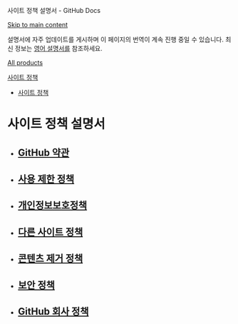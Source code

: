 사이트 정책 설명서 - GitHub Docs

[Skip to main content](#main-content)

설명서에 자주 업데이트를 게시하며 이 페이지의 번역이 계속 진행 중일 수 있습니다. 최신 정보는 [영어 설명서를](/en) 참조하세요.

[All products](/ko)

[사이트 정책](/ko/site-policy)

* [사이트 정책](/ko/site-policy)

사이트 정책 설명서
==========

* [GitHub 약관](/ko/site-policy/github-terms)
  ----------

* [사용 제한 정책](/ko/site-policy/acceptable-use-policies)
  ----------

* [개인정보보호정책](/ko/site-policy/privacy-policies)
  ----------

* [다른 사이트 정책](/ko/site-policy/other-site-policies)
  ----------

* [콘텐츠 제거 정책](/ko/site-policy/content-removal-policies)
  ----------

* [보안 정책](/ko/site-policy/security-policies)
  ----------

* [GitHub 회사 정책](/ko/site-policy/github-company-policies)
  ----------
